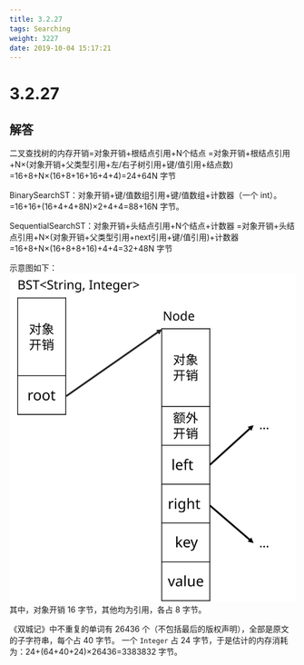 ```yaml
---
title: 3.2.27
tags: Searching
weight: 3227
date: 2019-10-04 15:17:21
---
```


# 3.2.27


## 解答

二叉查找树的内存开销=对象开销+根结点引用+N个结点
=对象开销+根结点引用+N×(对象开销+父类型引用+左/右子树引用+键/值引用+结点数)
=16+8+N×(16+8+16+16+4+4)=24+64N 字节

BinarySearchST：对象开销+键/值数组引用+键/值数组+计数器（一个 int）。
=16+16+(16+4+4+8N)×2+4+4=88+16N 字节。

SequentialSearchST：对象开销+头结点引用+N个结点+计数器
=对象开销+头结点引用+N×(对象开销+父类型引用+next引用+键/值引用)+计数器
=16+8+N×(16+8+8+16)+4+4=32+48N 字节

示意图如下：
![](/resources/3-2-27/1.svg)
其中，对象开销 16 字节，其他均为引用，各占 8 字节。

《双城记》中不重复的单词有 26436 个（不包括最后的版权声明），全部是原文的子字符串，每个占 40 字节。
一个 `Integer` 占 24 字节，于是估计的内存消耗为：24+(64+40+24)×26436=3383832 字节。
